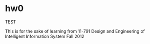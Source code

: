 hw0
===

TEST

This is for the sake of learning from 11-791 Design and Engineering of Intelligent Information System Fall 2012
